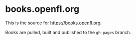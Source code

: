 books.openfl.org
==============

This is the source for https://books.openfl.org.

Books are pulled, built and published to the `gh-pages` branch.